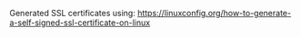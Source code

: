 Generated SSL certificates using:
https://linuxconfig.org/how-to-generate-a-self-signed-ssl-certificate-on-linux


